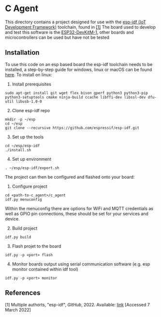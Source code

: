 # C Agent

This directory contains a project designed for use with the [esp-idf (IoT Development Framework)](https://github.com/espressif/esp-idf) toolchain, found in [[1]](#1)
The board used to develop and test this software is the [ESP32-DevKitM-1](https://docs.espressif.com/projects/esp-idf/en/latest/esp32/hw-reference/esp32/user-guide-devkitm-1.html), other boards and microcontrollers can be used but have not be tested

## Installation

To use this code on an esp based board the esp-idf toolchain needs to be installed, a step-by-step guide for windows, linux or macOS can be found [here](https://docs.espressif.com/projects/esp-idf/en/latest/esp32/get-started/index.html#get-started-step-by-step).
To install on linux:

1. Install prerequisites
```
sudo apt-get install git wget flex bison gperf python3 python3-pip python3-setuptools cmake ninja-build ccache libffi-dev libssl-dev dfu-util libusb-1.0-0
```
2. Clone esp-idf repo
```
mkdir -p ~/esp
cd ~/esp
git clone --recursive https://github.com/espressif/esp-idf.git
```
3. Set up the tools
```
cd ~/esp/esp-idf
./install.sh
```
4. Set up environment
```
. ~/esp/esp-idf/export.sh
```

The project can then be configured and flashed onto your board:

1. Configure project
```
cd <path-to-c_agent>/c_agent
idf.py menuconfig
```
Within the menuconfig there are options for WiFi and MQTT credentials as well as GPIO pin connections, these should be set for your services and device.

2. Build project
```
idf.py build
```
3. Flash projet to the board
```
idf.py -p <port> flash
```
4. Monitor boards output using serial communication software (e.g. esp monitor contained within idf tool)
```
idf.py -p <port> monitor
```

## References

<a id="1">[1]</a>
Multiple authorts, "esp-idf", *GitHub*, 2022. Available: [link](https://github.com/espressif/esp-idf) [Accessed 7 March 2022]
